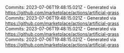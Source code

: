Commits: 2023-07-06T19:48:15.021Z - Generated via https://github.com/marketplace/actions/artificial-grass
<br>
Commits: 2023-07-06T19:48:15.021Z - Generated via https://github.com/marketplace/actions/artificial-grass
<br>
Commits: 2023-07-06T19:48:15.021Z - Generated via https://github.com/marketplace/actions/artificial-grass
<br>
Commits: 2023-07-06T19:48:15.021Z - Generated via https://github.com/marketplace/actions/artificial-grass
<br>
